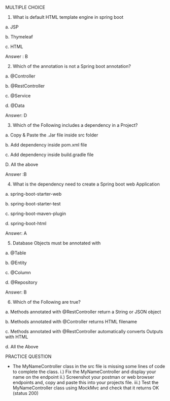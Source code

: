 MULTIPLE CHOICE

1. What is default HTML template engine in spring boot

a. JSP

b. Thymeleaf

c. HTML


Answer : B




2. Which of the annotation is not a Spring boot annotation?


a. @Controller

b. @RestController

c. @Service

d. @Data


Answer: D




3. Which of the Following includes a dependency in a Project?


a. Copy & Paste the .Jar file inside src folder

b. Add dependency inside pom.xml file

c. Add dependency inside build.gradle file

D. All the above

Answer :B





4. What is the dependency need to create a Spring boot web Application


a. spring-boot-starter-web

b. spring-boot-starter-test

c. spring-boot-maven-plugin

d. spring-boot-html

Answer: A



5. Database Objects must be annotated with


a. @Table

b. @Entity

c. @Column

d. @Repository

Answer: B



6. Which of the Following are true?


a. Methods annotated with @RestController return a String or JSON object

b. Methods annotated with @Controller returns HTML filename

c. Methods annotated with @RestController automatically converts Outputs with HTML

d. All the Above








PRACTICE QUESTION
- The MyNameController class in the src file is missing some lines of code to complete the class.
  i.) Fix the MyNameController and display your name on the endpoint
  ii.) Screenshot your postman or web browser endpoints and, copy and paste this into your projects file.
  iii.) Test the MyNameController class using MockMvc and check that it returns OK (status 200)